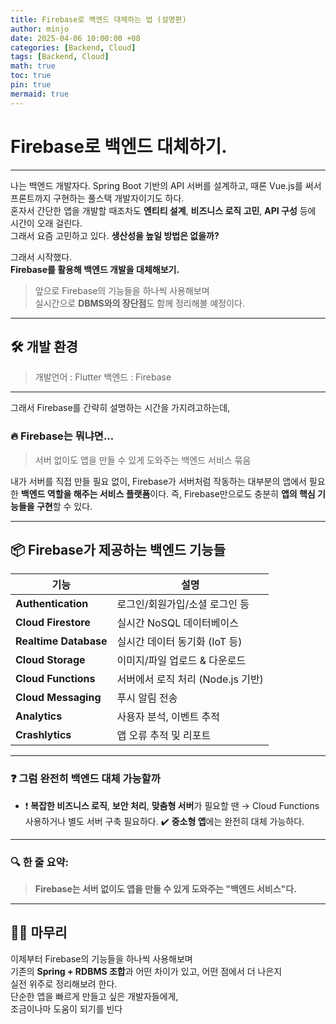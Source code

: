 ```yaml
---
title: Firebase로 백엔드 대체하는 법 (설명편)
author: minjo
date: 2025-04-06 10:00:00 +08
categories: [Backend, Cloud]
tags: [Backend, Cloud]
math: true
toc: true
pin: true
mermaid: true
---
```


# Firebase로 백엔드 대체하기.

---

나는 백엔드 개발자다. Spring Boot 기반의 API 서버를 설계하고, 때론 Vue.js를 써서 프론트까지 구현하는 풀스택 개발자이기도 하다.  
혼자서 간단한 앱을 개발할 때조차도 **엔티티 설계**, **비즈니스 로직 고민**, **API 구성** 등에 시간이 오래 걸린다.  
그래서 요즘 고민하고 있다. **생산성을 높일 방법은 없을까?**

그래서 시작했다.  
**Firebase를 활용해 백엔드 개발을 대체해보기.**

> 앞으로 Firebase의 기능들을 하나씩 사용해보며  
> 실시간으로 **DBMS와의 장단점**도 함께 정리해볼 예정이다.

---

## 🛠️ 개발 환경

> 개발언어 : Flutter
> 백엔드 : Firebase

---

그래서 Firebase를 간략히 설명하는 시간을 가지려고하는데,

### 🔥 Firebase는 뭐냐면...

> 서버 없이도 앱을 만들 수 있게 도와주는 백엔드 서비스 묶음

내가 서버를 직접 만들 필요 없이, Firebase가 서버처럼 작동하는
대부분의 앱에서 필요한 **백엔드 역할을 해주는 서비스 플랫폼**이다.
즉, Firebase만으로도 충분히 **앱의 핵심 기능들을 구현**할 수 있다.

---

## 📦 Firebase가 제공하는 백엔드 기능들

| 기능                  | 설명                              |
| --------------------- | --------------------------------- |
| **Authentication**    | 로그인/회원가입/소셜 로그인 등    |
| **Cloud Firestore**   | 실시간 NoSQL 데이터베이스         |
| **Realtime Database** | 실시간 데이터 동기화 (IoT 등)     |
| **Cloud Storage**     | 이미지/파일 업로드 & 다운로드     |
| **Cloud Functions**   | 서버에서 로직 처리 (Node.js 기반) |
| **Cloud Messaging**   | 푸시 알림 전송                    |
| **Analytics**         | 사용자 분석, 이벤트 추적          |
| **Crashlytics**       | 앱 오류 추적 및 리포트            |

---

### ❓ 그럼 완전히 백엔드 대체 가능할까

- ❗ **복잡한 비즈니스 로직**, **보안 처리**, **맞춤형 서버**가 필요할 땐 → Cloud Functions 사용하거나 별도 서버 구축 필요하다.
  ✔️ **중소형 앱**에는 완전히 대체 가능하다.

---

### 🔍 한 줄 요약:

> **Firebase는 서버 없이도 앱을 만들 수 있게 도와주는 "백엔드 서비스"다.**

---

## 🧑‍💻 마무리

이제부터 Firebase의 기능들을 하나씩 사용해보며  
기존의 **Spring + RDBMS 조합**과 어떤 차이가 있고, 어떤 점에서 더 나은지  
실전 위주로 정리해보려 한다.  
단순한 앱을 빠르게 만들고 싶은 개발자들에게,  
조금이나마 도움이 되기를 빈다
